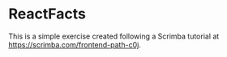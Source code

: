 # ReactFacts

This is a simple exercise created following a Scrimba tutorial at https://scrimba.com/frontend-path-c0j.
